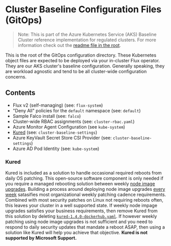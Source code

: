 # Cluster Baseline Configuration Files (GitOps)

> Note: This is part of the Azure Kubernetes Service (AKS) Baseline Cluster reference implementation for regulated clusters. For more information check out the [readme file in the root](../README.md).

This is the root of the GitOps configuration directory. These Kubernetes object files are expected to be deployed via your in-cluster Flux operator. They are our AKS cluster's baseline configuration. Generally speaking, they are workload agnostic and tend to be all cluster-wide configuration concerns.

## Contents

* Flux v2 (self-managing) (see: `flux-system`)
* "Deny All" policies for the `default` namespace (see: `default`)
* Sample Falco install (see: `falco`)
* Cluster-wide RBAC assignments (see: `cluster-rbac.yaml`)
* Azure Monitor Agent Configuration (see `kube-system`)
* [Kured](#kured) (see: `cluster-baseline-settings`)
* Azure KeyVault Secret Store CSI Provider (see: `cluster-baseline-settings`)
* Azure AD Pod Identity (see: `kube-system`)

### Kured

Kured is included as a solution to handle occasional required reboots from daily OS patching. This open-source software component is only needed if you require a managed rebooting solution between weekly [node image upgrades](https://docs.microsoft.com/azure/aks/node-image-upgrade). Building a process around deploying node image upgrades [every week](https://github.com/Azure/AKS/releases) satasifies most organizational weekly patching cadence requirements. Combined with most security patches on Linux not requiring reboots often, this leaves your cluster in a well supported state. If weekly node impage upgrades satisfies your business requirements, then remove Kured from this solution by deleting [`kured-1.4.0-dockerhub.yaml`](./kured-1.4.0-dockerhub.yaml). If however weekly patching using node image upgrades is not sufficient and you need to respond to daily security updates that mandate a reboot ASAP, then using a solution like Kured will help you achieve that objective. **Kured is not supported by Microsoft Support.**
